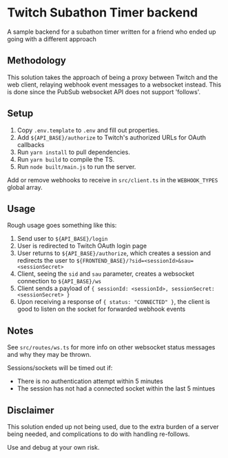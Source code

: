 # Twitch Subathon Timer backend

A sample backend for a subathon timer written for a friend who ended up going with a different approach

## Methodology

This solution takes the approach of being a proxy between Twitch and the web client, relaying webhook event messages to a websocket instead. This is done since the PubSub websocket API does not support 'follows'.

## Setup

1. Copy `.env.template` to `.env` and fill out properties.
2. Add `${API_BASE}/authorize` to Twitch's authorized URLs for OAuth callbacks
3. Run `yarn install` to pull dependencies.
4. Run `yarn build` to compile the TS.
5. Run `node built/main.js` to run the server.

Add or remove webhooks to receive in `src/client.ts` in the `WEBHOOK_TYPES` global array.

## Usage

Rough usage goes something like this:
1. Send user to `${API_BASE}/login`
2. User is redirected to Twitch OAuth login page
3. User returns to `${API_BASE}/authorize`, which creates a session and redirects the user to `${FRONTEND_BASE}/?sid=<sessionId>&sau=<sessionSecret>`
5. Client, seeing the `sid` and `sau` parameter, creates a websocket connection to `${API_BASE}/ws`
6. Client sends a payload of `{ sessionId: <sessionId>, sessionSecret: <sessionSecret> }`
7. Upon receiving a response of `{ status: "CONNECTED" }`, the client is good to listen on the socket for forwarded webhook events

## Notes

See `src/routes/ws.ts` for more info on other websocket status messages and why they may be thrown.

Sessions/sockets will be timed out if:
* There is no authentication attempt within 5 minutes
* The session has not had a connected socket within the last 5 mintues

## Disclaimer

This solution ended up not being used, due to the extra burden of a server being needed, and complications to do with handling re-follows.

Use and debug at your own risk.